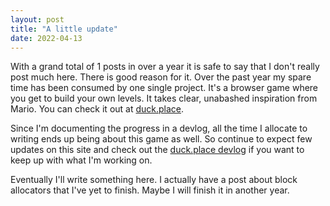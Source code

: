 ```yaml
---
layout: post
title: "A little update"
date: 2022-04-13
---
```


<!-- <link rel="stylesheet"
      href="//cdnjs.cloudflare.com/ajax/libs/highlight.js/10.6.0/styles/default.min.css">
<script src="//cdnjs.cloudflare.com/ajax/libs/highlight.js/10.6.0/highlight.min.js"></script> -->

<p>
With a grand total of 1 posts in over a year it is safe to say that I don't really post much here. There is good reason for it. Over the past year my spare time has been consumed by one single project. It's a browser game where you get to build your own levels. It takes clear, unabashed inspiration from Mario. You can check it out at <a href="https://duck.place">duck.place</a>.
</p>

<p>
Since I'm documenting the progress in a devlog, all the time I allocate to writing ends up being about this game as well. So continue to expect few updates on this site and check out the <a href="https://duck.place/devlog">duck.place devlog</a> if you want to keep up with what I'm working on.
</p>

<p>
Eventually I'll write something here. I actually have a post about block allocators that I've yet to finish. Maybe I will finish it in another year.
</p>
